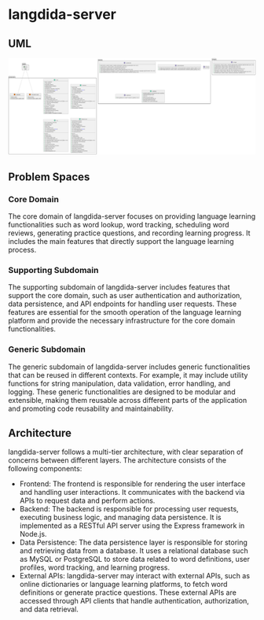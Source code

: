 # langdida-server

## UML

![UML](./ref/uml/uml.png)

## Problem Spaces

### Core Domain

The core domain of langdida-server focuses on providing language learning functionalities such as word lookup, word tracking, scheduling word reviews, generating practice questions, and recording learning progress. It includes the main features that directly support the language learning process.

### Supporting Subdomain

The supporting subdomain of langdida-server includes features that support the core domain, such as user authentication and authorization, data persistence, and API endpoints for handling user requests. These features are essential for the smooth operation of the language learning platform and provide the necessary infrastructure for the core domain functionalities.

### Generic Subdomain

The generic subdomain of langdida-server includes generic functionalities that can be reused in different contexts. For example, it may include utility functions for string manipulation, data validation, error handling, and logging. These generic functionalities are designed to be modular and extensible, making them reusable across different parts of the application and promoting code reusability and maintainability.

## Architecture

langdida-server follows a multi-tier architecture, with clear separation of concerns between different layers. The architecture consists of the following components:

- Frontend: The frontend is responsible for rendering the user interface and handling user interactions. It communicates with the backend via APIs to request data and perform actions.
- Backend: The backend is responsible for processing user requests, executing business logic, and managing data persistence. It is implemented as a RESTful API server using the Express framework in Node.js.
- Data Persistence: The data persistence layer is responsible for storing and retrieving data from a database. It uses a relational database such as MySQL or PostgreSQL to store data related to word definitions, user profiles, word tracking, and learning progress.
- External APIs: langdida-server may interact with external APIs, such as online dictionaries or language learning platforms, to fetch word definitions or generate practice questions. These external APIs are accessed through API clients that handle authentication, authorization, and data retrieval.
